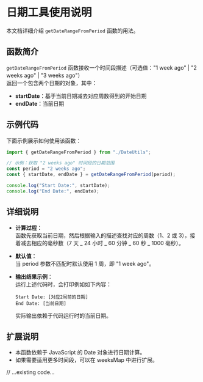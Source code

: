 # 日期工具使用说明

本文档详细介绍 `getDateRangeFromPeriod` 函数的用法。

## 函数简介

`getDateRangeFromPeriod` 函数接收一个时间段描述（可选值："1 week ago" | "2 weeks ago" | "3 weeks ago"）  
返回一个包含两个日期的对象，其中：

- **startDate**：基于当前日期减去对应周数得到的开始日期
- **endDate**：当前日期

## 示例代码

下面示例展示如何使用该函数：

```typescript
import { getDateRangeFromPeriod } from "./DateUtils";

// 示例：获取 "2 weeks ago" 时间段的日期范围
const period = "2 weeks ago";
const { startDate, endDate } = getDateRangeFromPeriod(period);

console.log("Start Date:", startDate);
console.log("End Date:", endDate);
```

## 详细说明

- **计算过程**：  
  函数先获取当前日期，然后根据输入的描述查找对应的周数（1、2 或 3），接着减去相应的毫秒数（7 天 _ 24 小时 _ 60 分钟 _ 60 秒 _ 1000 毫秒）。
- **默认值**：  
  当 period 参数不匹配时默认使用 1 周，即 "1 week ago"。

- **输出结果示例**：  
  运行上述代码时，会打印例如如下内容：
  ```
  Start Date: [对应2周前的日期]
  End Date: [当前日期]
  ```
  实际输出依赖于代码运行时的当前日期。

## 扩展说明

- 本函数依赖于 JavaScript 的 Date 对象进行日期计算。
- 如果需要适用更多时间段，可以在 weeksMap 中进行扩展。

// ...existing code...
